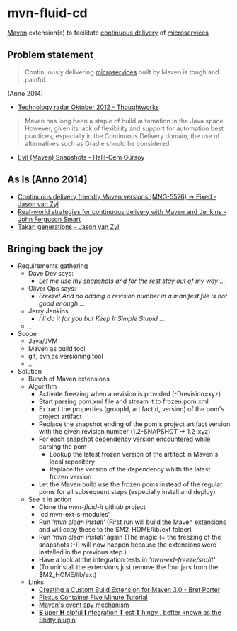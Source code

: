 mvn-fluid-cd
============

[Maven](http://maven.apache.org) extension(s) to facilitate [continuous delivery](http://martinfowler.com/books/continuousDelivery.html) of [microservices](http://martinfowler.com/articles/microservices.html)

## Problem statement

> Continuously delivering [microservices](http://martinfowler.com/articles/microservices.html) built by Maven is tough and painful. 

(Anno 2014)

* [Technology radar Oktober 2012 - Thoughtworks](http://www.thoughtworks.com/radar/tools/maven)

> Maven has long been a staple of build automation in the Java space. However, given its lack of flexibility and support for automation best practices, especially in the Continuous Delivery domain, the use of alternatives such as Gradle should be considered.

* [Evil (Maven) Snapshots - Halil-Cem Gürsoy](http://bed-con.org/2014/files/slides/evil_snapshots-bedcon2014.pdf) 

## As Is (Anno 2014)
* [Continuous delivery friendly Maven versions (MNG-5576) -> Fixed - Jason van Zyl](https://jira.codehaus.org/browse/MNG-5576)
* [Real-world strategies for continuous delivery with Maven and Jenkins - John Ferguson Smart](http://www.slideshare.net/wakaleo/continuous-deliverywithmaven)
* [Takari generations - Jason van Zyl](http://www.slideshare.net/Takari_io/takari-1)


## Bringing back the joy
* Requirements gathering
  * Dave Dev says:
    * _Let me use my snapshots and for the rest stay out of my way ..._ 
  * Oliver Ops says:
    * _Freeze! And no adding a revision number in a manifest file is not good enough ..._
  * Jerry Jenkins
    * _I'll do it for you but Keep It Simple Stupid ..._
  * ...
* Scope
  * Java/JVM
  * Maven as build tool
  * git, svn as versioning tool
  * ...
* Solution
  * Bunch of Maven extensions
  * Algorithm
    * Activate freezing when a revision is provided (-Drevision=xyz)
    * Start parsing pom.xml file and stream it to frozen.pom.xml 
    * Extract the properties (groupId, artifactId, version) of the pom's project artifact
    * Replace the snapshot ending of the pom's project artifact version with the given revision number (1.2-SNAPSHOT -> 1.2-xyz)
    * For each snapshot dependency version encountered while parsing the pom
      * Lookup the latest frozen version of the artifact in Maven's local repository
      * Replace the version of the dependency whith the latest frozen version
    * Let the Maven build use the frozen poms instead of the regular poms for all subsequent steps (especially install and deploy)
  * See it in action
    * Clone the _mvn-fluid-it_ github project
    * 'cd mvn-ext-s-modules'
    * Run _'mvn clean install'_ (First run will build the Maven extensions and will copy these to the $M2_HOME/lib/ext folder)
    * Run _'mvn clean install'_ again (The magic (= the freezing of the snapshots :-)) will now happen because the extensions were installed in the previous step.) 
    * Have a look at the integration tests in _'mvn-ext-freeze/src/it'_
    * (To uninstall the extensions just remove the four jars from the $M2_HOME/lib/ext)
  * Links
    * [Creating a Custom Build Extension for Maven 3.0 - Bret Porter](https://brettporter.wordpress.com/2010/10/05/creating-a-custom-build-extension-for-maven-3-0/)
    * [Plexus Container Five Minute Tutorial](http://blog.sonatype.com/2009/05/plexus-container-five-minute-tutorial)
    * [Maven's event spy mechanism](http://maven.apache.org/ref/3.2.3/apidocs/org/apache/maven/eventspy/EventSpy.html)
    * [__S__ uper __H__ elpful __I__ ntegration __T__ est __T__ hingy  , better known as the Shitty plugin](http://mojo.codehaus.org/shitty-maven-plugin/index.html)
